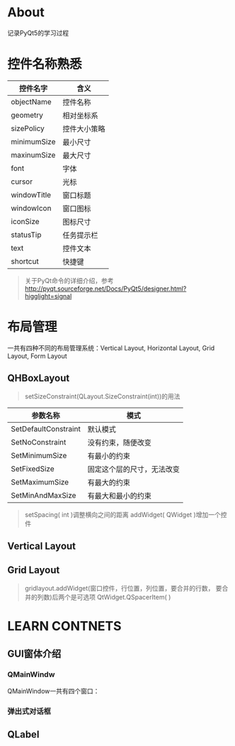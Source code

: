 # About
记录PyQt5的学习过程
# 控件名称熟悉
| 控件名字 | 含义 | 
| -|-|
| objectName | 控件名称 |
| geometry | 相对坐标系 |
| sizePolicy | 控件大小策略 | 
| minimumSize | 最小尺寸 |
| maxinumSize | 最大尺寸 |
| font | 字体 |
| cursor | 光标 |
| windowTitle | 窗口标题 |
| windowIcon | 窗口图标 |
| iconSize | 图标尺寸 |
| statusTip | 任务提示栏 |
| text | 控件文本 |
| shortcut | 快捷键 |
> 关于PyQt命令的详细介绍，参考<http://pyqt.sourceforge.net/Docs/PyQt5/designer.html?higglight=signal>

# 布局管理
一共有四种不同的布局管理系统：Vertical Layout, Horizontal Layout, Grid Layout, Form Layout
## QHBoxLayout
> setSizeConstraint(QLayout.SizeConstraint(int))的用法

| 参数名称 | 模式 |
| - | - |
| SetDefaultConstraint | 默认模式 |
| SetNoConstraint| 没有约束，随便改变 |
| SetMinimumSize| 有最小的约束 |
| SetFixedSize| 固定这个层的尺寸，无法改变 |
| SetMaximumSize| 有最大的约束 |
| SetMinAndMaxSize | 有最大和最小的约束 |

> setSpacing( int )调整横向之间的距离
> addWidget( QWidget )增加一个控件



## Vertical Layout

## Grid Layout
> gridlayout.addWidget(窗口控件，行位置，列位置，要合并的行数， 要合并的列数)后两个是可选项
> QtWidget.QSpacerItem(  )

# LEARN CONTNETS
## GUI窗体介绍
### QMainWindw
QMainWindow一共有四个窗口：

### 弹出式对话框

## QLabel
